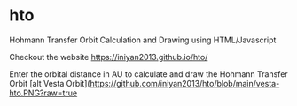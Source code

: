 # hto
Hohmann Transfer Orbit Calculation and Drawing using HTML/Javascript 

Checkout the website https://iniyan2013.github.io/hto/

Enter the orbital distance in AU to calculate and draw the Hohmann Transfer Orbit
[alt Vesta Orbit](https://github.com/iniyan2013/hto/blob/main/vesta-hto.PNG?raw=true